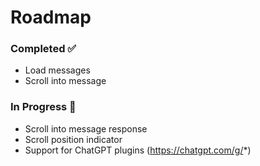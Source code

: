 # Roadmap

### Completed ✅
- Load messages
- Scroll into message

### In Progress 🔄
- Scroll into message response
- Scroll position indicator
- Support for ChatGPT plugins (https://chatgpt.com/g/*)